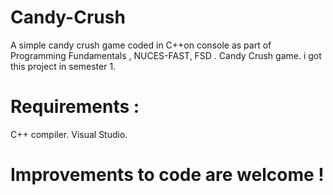 # Candy-Crush
A simple candy crush game coded in C++on console as part of Programming Fundamentals , NUCES-FAST, FSD .
Candy Crush game.
i got this project in semester 1.
# Requirements :
C++ compiler. Visual Studio.
# Improvements to code are welcome !
